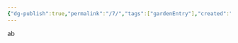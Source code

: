 ```yaml
---
{"dg-publish":true,"permalink":"/7/","tags":["gardenEntry"],"created":"2024-01-01T19:45:52.852+08:00","updated":"2024-01-06T15:14:20.934+08:00"}
---
```


ab